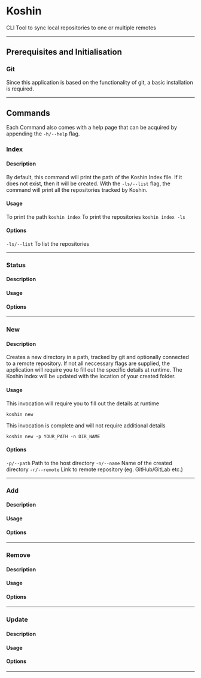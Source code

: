 # Koshin

CLI Tool to sync local repositories to one or multiple remotes

---
## Prerequisites and Initialisation
### Git
Since this application is based on the functionality of git, a basic installation is required.

---
## Commands
Each Command also comes with a help page that can be acquired by appending the `-h/--help` flag.

### Index
#### Description
By default, this command will print the path of the Koshin Index file. If it does not exist, then it will be created.
With the `-ls/--list` flag, the command will print all the repositories tracked by Koshin.
#### Usage
To print the path
`koshin index`
To print the repositories
`koshin index -ls`
#### Options
`-ls/--list` To list the repositories

---

### Status
#### Description
#### Usage
#### Options
---

### New
#### Description
Creates a new directory in a path, tracked by git and optionally connected to a remote repository.
If not all neccessary flags are supplied, the application will require you to fill out the specific details at runtime.
The Koshin index will be updated with the location of your created folder.

#### Usage
This invocation will require you to fill out the details at runtime
```
koshin new
```
This invocation is complete and will not require additional details
```
koshin new -p YOUR_PATH -n DIR_NAME
```
#### Options
`-p/--path` Path to the host directory
`-n/--name` Name of the created directory
`-r/--remote` Link to remote repository (eg. GitHub/GitLab etc.)

---

### Add
#### Description
#### Usage
#### Options
---

### Remove
#### Description
#### Usage
#### Options
---

### Update
#### Description
#### Usage
#### Options
---